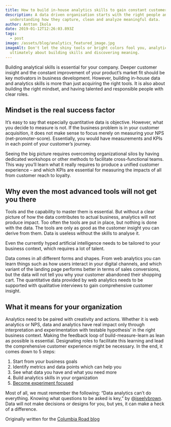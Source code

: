 ```yaml
---
title: How to build in-house analytics skills to gain constant customer insight
description: A data driven organisation starts with the right people and
  understanding how they capture, clean and analyze meaningful data.
author: Antton Ikola
date: 2019-01-12T12:26:03.893Z
tags:
  - post
image: /assets/blog/analytics_featured_image.jpg
imageAlt: Don't let the shiny tools or bright colors fool you, analytics is
  ultimately about building skills and discovering meaning.
---
```

Building analytical skills is essential for your company. Deeper customer insight and the constant improvement of your product’s market fit should be key motivators in business development. However, building in-house data and analytics skills is more than just acquiring the right tools. It is also about building the right mindset, and having talented and responsible people with clear roles.

## Mindset is the real success factor

It’s easy to say that especially quantitative data is objective. However, what you decide to measure is not. If the business problem is in your customer acquisition, it does not make sense to focus merely on measuring your NPS (net-promoter-score). Essentially, you would have measurements and KPIs in each point of your customer’s journey.

Seeing the big picture requires overcoming organizational silos by having dedicated workshops or other methods to facilitate cross-functional teams. This way you’ll learn what it really requires to produce a unified customer experience – and which KPIs are essential for measuring the impacts of all from customer reach to loyalty.

## Why even the most advanced tools will not get you there

Tools and the capability to master them is essential. But without a clear picture of how the data contributes to actual business, analytics will not produce impact. Too often the tools are put in place, but nothing is done with the data. The tools are only as good as the customer insight you can derive from them. Data is useless without the skills to analyse it. 

Even the currently hyped  artificial intelligence needs to be tailored to your business context, which requires a lot of talent.

Data comes in all different forms and shapes. From web analytics you can learn things such as how users interact in your digital channels, and which variant of the landing page performs better in terms of sales conversions, but the data will not tell you why your customer abandoned their shopping cart. The quantitative data provided by web analytics needs to be supported with qualitative interviews to gain comprehensive customer insight.

## What it means for your organization

Analytics need to be paired with creativity and actions. Whether it is web analytics or NPS, data and analytics have real impact only through interpretation and experimentation with testable hypothesis’ in the right business context. Making the feedback loop of build-measure-learn as lean as possible is essential. Designating roles to facilitate this learning and lead the comprehensive customer experience might be necessary. In the end, it comes down to 5 steps:

1. Start from your business goals
2. Identify metrics and data points which can help you
3. See what data you have and what you need more
4. Build analytics skills in your organization
5. [Become experiment focused](https://hbr.org/2011/03/a-step-by-step-guide-to-smart-business-experiments)

Most of all, we must remember the following: “Data analytics can’t do everything. Knowing what questions to be asked is key,” by @[jseelybrown](https://twitter.com/jseelybrown). Data will not make decisions or designs for you, but yes, it can make a heck of a difference.

Originally written for the [Columbia Road blog](https://www.columbiaroad.com/blog/how-to-build-in-house-analytics-skills-to-gain-constant-customer-insight)